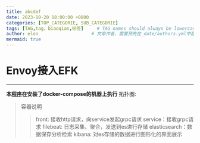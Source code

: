 ```yaml
---
title: abcdef
date: 2023-10-20 18:00:00 +0800
categories: [TOP_CATEGORIE, SUB_CATEGORIE]
tags: [TAG,tag，biaoqian,标签]     # TAG names should always be lowercase
author: elon                    # 文章作者，需要预先在_date/authors.yml中配置
mermaid: true
---
```


# Envoy接入EFK
***
__本[程序](https://github.com/miracle-1991/envoy-study/tree/main/logging)在安装了docker-compose的机器上执行__
拓扑图:


> 容器说明
> > front: 接收http请求，向service发起grpc请求
> > service：接收grpc请求
> > filebeat: 日志采集、聚合，发送到es进行存储
> > elasticsearch：数据保存分析检索
> > kibana: 对es存储的数据进行图形化的界面展示